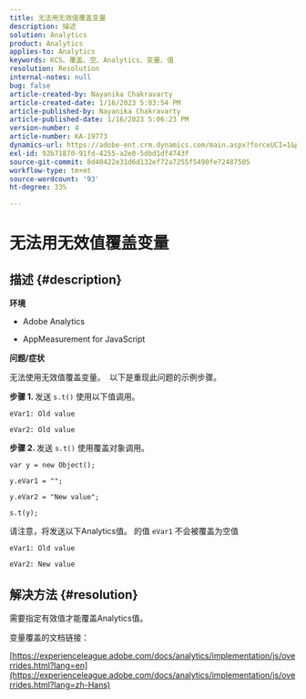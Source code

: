 ```yaml
---
title: 无法用无效值覆盖变量
description: 描述
solution: Analytics
product: Analytics
applies-to: Analytics
keywords: KCS、覆盖、空、Analytics、变量、值
resolution: Resolution
internal-notes: null
bug: false
article-created-by: Nayanika Chakravarty
article-created-date: 1/16/2023 5:03:54 PM
article-published-by: Nayanika Chakravarty
article-published-date: 1/16/2023 5:06:23 PM
version-number: 4
article-number: KA-19773
dynamics-url: https://adobe-ent.crm.dynamics.com/main.aspx?forceUCI=1&pagetype=entityrecord&etn=knowledgearticle&id=7cac99bc-bf95-ed11-aad1-6045bd006149
exl-id: 92b71870-91fd-4255-a2e0-5dbd1df4743f
source-git-commit: 8d40422e31d6d132ef72a7255f5490fe72487505
workflow-type: tm+mt
source-wordcount: '93'
ht-degree: 33%

---
```


# 无法用无效值覆盖变量

## 描述 {#description}


<b>环境</b>

- Adobe Analytics

- AppMeasurement for JavaScript

<b>问题/症状</b>

无法使用无效值覆盖变量。  以下是重现此问题的示例步骤。

<b>步骤 1. </b>发送 `s.t()` 使用以下值调用。


```
eVar1: Old value

eVar2: Old value
```


<b>步骤 2. </b>发送 `s.t()` 使用覆盖对象调用。


```
var y = new Object();

y.eVar1 = "";

y.eVar2 = "New value";

s.t(y);
```


请注意，将发送以下Analytics值。 的值 `eVar1` 不会被覆盖为空值


```
eVar1: Old value

eVar2: New value
```



## 解决方法 {#resolution}


需要指定有效值才能覆盖Analytics值。

变量覆盖的文档链接：

[https://experienceleague.adobe.com/docs/analytics/implementation/js/overrides.html?lang=en](https://experienceleague.adobe.com/docs/analytics/implementation/js/overrides.html?lang=zh-Hans)
